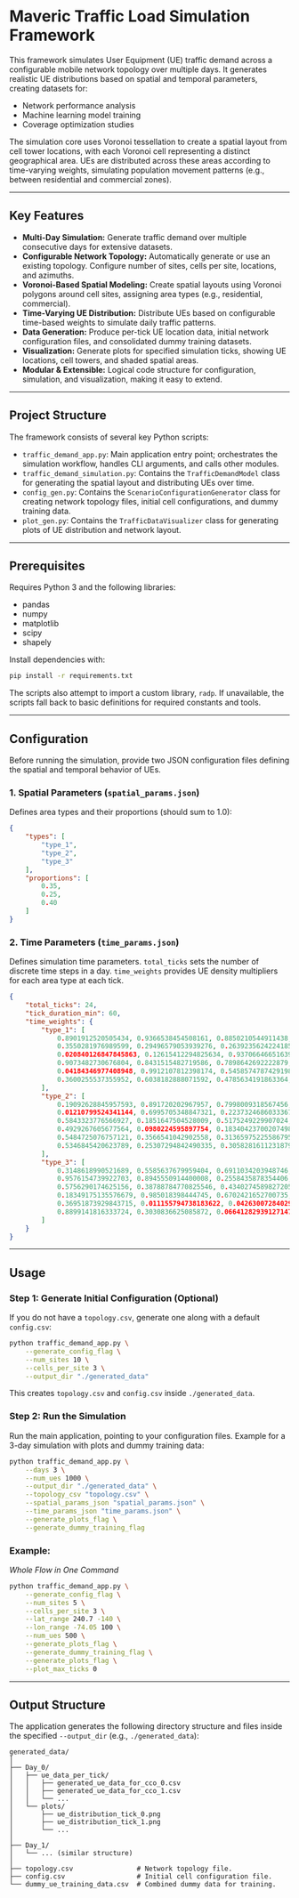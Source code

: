 # Maveric Traffic Load Simulation Framework

This framework simulates User Equipment (UE) traffic demand across a configurable mobile network topology over multiple days. It generates realistic UE distributions based on spatial and temporal parameters, creating datasets for:

- Network performance analysis
- Machine learning model training
- Coverage optimization studies

The simulation core uses Voronoi tessellation to create a spatial layout from cell tower locations, with each Voronoi cell representing a distinct geographical area. UEs are distributed across these areas according to time-varying weights, simulating population movement patterns (e.g., between residential and commercial zones).

---

## Key Features

- **Multi-Day Simulation:** Generate traffic demand over multiple consecutive days for extensive datasets.
- **Configurable Network Topology:** Automatically generate or use an existing topology. Configure number of sites, cells per site, locations, and azimuths.
- **Voronoi-Based Spatial Modeling:** Create spatial layouts using Voronoi polygons around cell sites, assigning area types (e.g., residential, commercial).
- **Time-Varying UE Distribution:** Distribute UEs based on configurable time-based weights to simulate daily traffic patterns.
- **Data Generation:** Produce per-tick UE location data, initial network configuration files, and consolidated dummy training datasets.
- **Visualization:** Generate plots for specified simulation ticks, showing UE locations, cell towers, and shaded spatial areas.
- **Modular & Extensible:** Logical code structure for configuration, simulation, and visualization, making it easy to extend.

---

## Project Structure

The framework consists of several key Python scripts:

- `traffic_demand_app.py`: Main application entry point; orchestrates the simulation workflow, handles CLI arguments, and calls other modules.
- `traffic_demand_simulation.py`: Contains the `TrafficDemandModel` class for generating the spatial layout and distributing UEs over time.
- `config_gen.py`: Contains the `ScenarioConfigurationGenerator` class for creating network topology files, initial cell configurations, and dummy training data.
- `plot_gen.py`: Contains the `TrafficDataVisualizer` class for generating plots of UE distribution and network layout.

---

## Prerequisites

Requires Python 3 and the following libraries:

- pandas
- numpy
- matplotlib
- scipy
- shapely

Install dependencies with:

```bash
pip install -r requirements.txt
```

The scripts also attempt to import a custom library, `radp`. If unavailable, the scripts fall back to basic definitions for required constants and tools.

---

## Configuration

Before running the simulation, provide two JSON configuration files defining the spatial and temporal behavior of UEs.

### 1. Spatial Parameters (`spatial_params.json`)

Defines area types and their proportions (should sum to 1.0):

```json
{
    "types": [
        "type_1",
        "type_2",
        "type_3"
    ],
    "proportions": [
        0.35,
        0.25,
        0.40
    ]
}
```

### 2. Time Parameters (`time_params.json`)

Defines simulation time parameters. `total_ticks` sets the number of discrete time steps in a day. `time_weights` provides UE density multipliers for each area type at each tick.

```json
{
    "total_ticks": 24,
    "tick_duration_min": 60,
    "time_weights": {
        "type_1": [
            0.8901912520505434, 0.9366538454508161, 0.8850210544911438, 0.08576316377644322,
            0.3550281976989599, 0.29496579053939276, 0.26392356242241855, 0.5789886718891961,
            0.020840126847845863, 0.12615412294825634, 0.9370664665163935, 0.5120685223556638,
            0.9073482730676804, 0.8431515482719586, 0.7898642692222879, 0.7480359899839738,
            0.04184346977408948, 0.9912107812398174, 0.5458574787429198, 0.5665166694689662,
            0.3600255537355952, 0.6038182888071592, 0.4785634191863364, 0.450319584914449
        ],
        "type_2": [
            0.19092628845957593, 0.891720202967957, 0.7998009318567456, 0.7843241337227397,
            0.01210799524341144, 0.6995705348847321, 0.22373246860333673, 0.7527482860656918,
            0.5843323776566927, 0.1851647504528009, 0.5175249229907024, 0.027781626031334605,
            0.4929267605677564, 0.0980224595897754, 0.18340423700207498, 0.050242480109088494,
            0.5484725076757121, 0.3566541042902558, 0.31365975225586795, 0.8085132916576125,
            0.5346845420623789, 0.25307294842490335, 0.3058281611231879, 0.3556946549918253
        ],
        "type_3": [
            0.3148618990521689, 0.5585637679959404, 0.6911034203948746, 0.40737247747835126,
            0.9576154739922703, 0.8945550914400008, 0.2558435878354406, 0.7485802785655512,
            0.5756290174625156, 0.38788784770825546, 0.43402745898272055, 0.39076030055192634,
            0.18349175135576679, 0.985018398444745, 0.6702421652700735, 0.3119475806020052,
            0.36951873929843715, 0.011155794738183622, 0.04263007284029874, 0.6489752515416065,
            0.8899141816333724, 0.3030836625085872, 0.06641282939127147, 0.31214241358754147
        ]
    }
}
```

---

## Usage

### Step 1: Generate Initial Configuration (Optional)

If you do not have a `topology.csv`, generate one along with a default `config.csv`:

```bash
python traffic_demand_app.py \
    --generate_config_flag \
    --num_sites 10 \
    --cells_per_site 3 \
    --output_dir "./generated_data"
```

This creates `topology.csv` and `config.csv` inside `./generated_data`.

### Step 2: Run the Simulation

Run the main application, pointing to your configuration files. Example for a 3-day simulation with plots and dummy training data:

```bash
python traffic_demand_app.py \
    --days 3 \
    --num_ues 1000 \
    --output_dir "./generated_data" \
    --topology_csv "topology.csv" \
    --spatial_params_json "spatial_params.json" \
    --time_params_json "time_params.json" \
    --generate_plots_flag \
    --generate_dummy_training_flag
```

### Example: 
*Whole Flow in One Command*

```bash
python traffic_demand_app.py \
    --generate_config_flag \
    --num_sites 5 \
    --cells_per_site 3 \
    --lat_range 240.7 -140 \
    --lon_range -74.05 100 \
    --num_ues 500 \
    --generate_plots_flag \
    --generate_dummy_training_flag \
    --generate_plots_flag \
    --plot_max_ticks 0
```

---

## Output Structure

The application generates the following directory structure and files inside the specified `--output_dir` (e.g., `./generated_data`):

```text
generated_data/
│
├── Day_0/
│   ├── ue_data_per_tick/
│   │   ├── generated_ue_data_for_cco_0.csv
│   │   ├── generated_ue_data_for_cco_1.csv
│   │   └── ...
│   └── plots/
│       ├── ue_distribution_tick_0.png
│       ├── ue_distribution_tick_1.png
│       └── ...
│
├── Day_1/
│   └── ... (similar structure)
│
├── topology.csv                # Network topology file.
├── config.csv                  # Initial cell configuration file.
└── dummy_ue_training_data.csv  # Combined dummy data for training.
```
